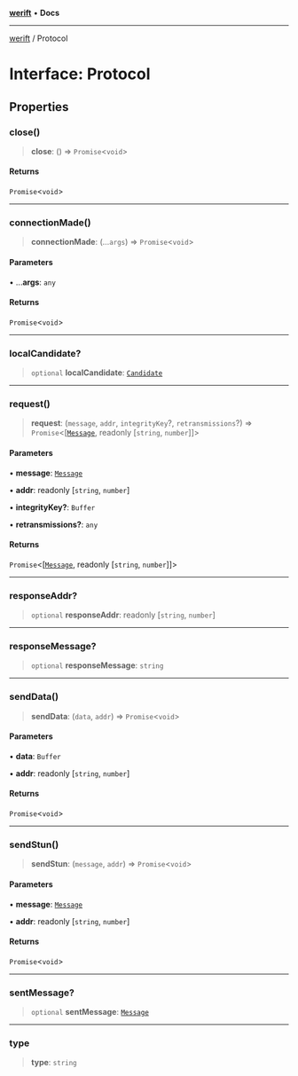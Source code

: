 [**werift**](../README.md) • **Docs**

***

[werift](../globals.md) / Protocol

# Interface: Protocol

## Properties

### close()

> **close**: () => `Promise`\<`void`\>

#### Returns

`Promise`\<`void`\>

***

### connectionMade()

> **connectionMade**: (...`args`) => `Promise`\<`void`\>

#### Parameters

• ...**args**: `any`

#### Returns

`Promise`\<`void`\>

***

### localCandidate?

> `optional` **localCandidate**: [`Candidate`](../classes/Candidate.md)

***

### request()

> **request**: (`message`, `addr`, `integrityKey`?, `retransmissions`?) => `Promise`\<[[`Message`](../classes/Message.md), readonly [`string`, `number`]]\>

#### Parameters

• **message**: [`Message`](../classes/Message.md)

• **addr**: readonly [`string`, `number`]

• **integrityKey?**: `Buffer`

• **retransmissions?**: `any`

#### Returns

`Promise`\<[[`Message`](../classes/Message.md), readonly [`string`, `number`]]\>

***

### responseAddr?

> `optional` **responseAddr**: readonly [`string`, `number`]

***

### responseMessage?

> `optional` **responseMessage**: `string`

***

### sendData()

> **sendData**: (`data`, `addr`) => `Promise`\<`void`\>

#### Parameters

• **data**: `Buffer`

• **addr**: readonly [`string`, `number`]

#### Returns

`Promise`\<`void`\>

***

### sendStun()

> **sendStun**: (`message`, `addr`) => `Promise`\<`void`\>

#### Parameters

• **message**: [`Message`](../classes/Message.md)

• **addr**: readonly [`string`, `number`]

#### Returns

`Promise`\<`void`\>

***

### sentMessage?

> `optional` **sentMessage**: [`Message`](../classes/Message.md)

***

### type

> **type**: `string`
